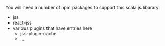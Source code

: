 You will need a number of npm packages to support this scala.js libarary:

* jss
* react-jss
* various plugins that have entries here
  * jss-plugin-cache
  * ...
